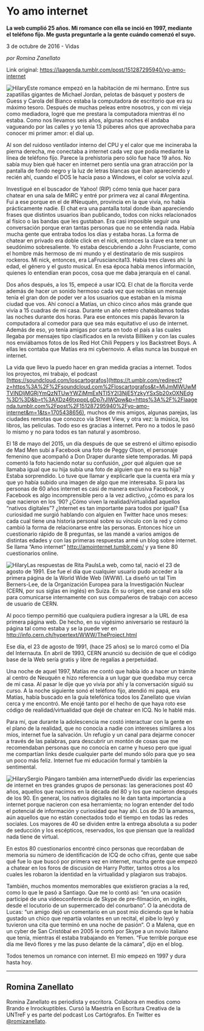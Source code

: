 # Yo amo internet

**La web cumplió 25 años. Mi romance con ella se inció en 1997, mediante el teléfono fijo. Me gusta preguntarle a la gente cuándo comenzó el suyo.**

3 de octubre de 2016 - Vidas

_por Romina Zanellato_

Link original: https://laagenda.tumblr.com/post/151287295940/yo-amo-internet

![Hilary](https://64.media.tumblr.com/f1003bda5fcdafc7a1f326b5eac23932/tumblr_inline_pdo25dkeCx1t6q87u_500.jpg)Este romance empezó en la habitación de mi hermano. Entre sus zapatillas gigantes de Michael Jordan, pelotas de básquet y posters de Guess y Carola del Bianco estaba la computadora de escritorio que era su máximo tesoro. Después de muchas peleas entre nosotros, y con mi vieja como mediadora, logré que me prestara la computadora mientras él no estaba. Como nos llevamos seis años, algunas noches él andaba vagueando por las calles y yo tenía 13 púberes años que aprovechaba para conocer mi primer amor: el dial up.


Al son del ruidoso ventilador interno del CPU y el calor que me incineraba la pierna derecha, me conectaba a internet cada vez que podía mediante la línea de teléfono fijo. Parece la prehistoria pero sólo fue hace 19 años. No sabía muy bien qué hacer en internet pero sentía una gran atracción por la pantalla de fondo negro y la luz de letras blancas que iban apareciendo y recién ahí, cuando el DOS le hacía paso a Windows, el color se volvía azul.


Investigué en el buscador de Yahoo! (RIP) cómo tenía que hacer para chatear en una sala de MiRC y entré por primera vez al canal #Argentina. Fui a ese porque en el de #Neuquén, provincia en la que vivía, no había prácticamente nadie. El chat era una pantalla total donde iban apareciendo frases que distintos usuarios iban publicando, todos con nicks relacionados al físico o las bandas que les gustaban. Era casi imposible seguir una conversación porque eran tantas personas que no se entendía nada. Había mucha gente que entraba todos los días y estaba horas. La forma de chatear en privado era doble click en el nick, entonces la clave era tener un seudónimo sobresaliente. Yo estaba descubriendo a John Frusciante, como el hombre más hermoso de mi mundo y el destinatario de mis suspiros rockeros. Mi nick, entonces, era LaFrusciancita13. Había tres claves ahí: la edad, el género y el gusto musical. En esa época había menos información, quienes lo entendían eran pocos, cosa que me daba jerarquía en el canal.


Dos años después, a los 15, empecé a usar ICQ. El chat de la florcita verde además de hacer un sonido hermoso cada vez que recibías un mensaje tenía el gran don de poder ver a los usuarios que estaban en la misma ciudad que vos. Ahí conocí a Matías, un chico cinco años más grande que vivía a 15 cuadras de mi casa. Durante un año entero chateábamos todas las noches durante dos horas. Para ese entonces mis papás llevaron la computadora al comedor para que sea más equitativo el uso de internet. Además de eso, yo tenía amigas por carta en todo el país a las cuales llegaba por mensajes tipo clasificados en la revista Billiken y con las cuales nos enviábamos fotos de los Red Hot Chili Peppers y los Backstreet Boys. A ellas les contaba que Matías era mi cybernovio. A ellas nunca las busqué en internet.


La vida que llevo la puedo hacer en gran medida gracias a internet. Todos los proyectos, mi trabajo, el podcast [https://soundcloud.com/loscartografos](https://t.umblr.com/redirect?z=https%3A%2F%2Fsoundcloud.com%2Floscartografos&t=MjJmMWUwMTVlNDljMGRjYmQzNTUwYWZiMmExNTI5Y2I3NjE5YzkyYSxSb20xOXNEdg%3D%3D&b=t%3AXDz46txpppLgDp7rJlWQpw&p=https%3A%2F%2Flaagenda.tumblr.com%2Fpost%2F151287295940%2Fyo-amo-internet&m=1&ts=1705438656), muchos de mis amigos, algunas parejas, las ciudades remotas que conozco vía Street View, y otra vez: la música, los libros, las películas. Todo eso es gracias a internet. Pero no a todos le pasó lo mismo y no para todos es tan natural y asombroso.

El 18 de mayo del 2015, un día después de que se estrenó el último episodio de Mad Men subí a Facebook una foto de Peggy Olson, el personaje femenino que acompañó a Don Draper durante siete temporadas. Mi papá comentó la foto haciendo notar su confusión, ¿por qué alguien que se llamaba igual que su hija subía una foto de alguien que no era su hija? Estaba sorprendido. Lo tuve que llamar y explicarle que la cuenta era mía y que yo había subido una imagen de algo que me interesaba. Si para las personas de 60 años internet es casi de manera exclusiva Facebook, y Facebook es algo incomprensible pero a la vez adictivo, ¿cómo es para los que nacieron en los ’90? ¿Cómo viven la realidad/virtualidad aquellos “nativos digitales”? ¿Internet es tan importante para todos por igual? Esa curiosidad me surgió hablando con alguien en Twitter hace unos meses: cada cual tiene una historia personal sobre su vínculo con la red y cómo cambió la forma de relacionarse entre las personas. Entonces hice un cuestionario rápido de 8 preguntas, se las mandé a varios amigos de distintas edades y con las primeras respuestas armé un blog sobre internet. Se llama “Amo internet” <http://amointernet.tumblr.com/> y ya tiene 80 cuestionarios online.


![Hilary](https://64.media.tumblr.com/f1003bda5fcdafc7a1f326b5eac23932/tumblr_inline_pdo25dkeCx1t6q87u_500.jpg)Las respuestas de Rita PaulsLa web, como tal, nació el 23 de agosto de 1991. Ese fue el día que cualquier usuario pudo acceder a la primera página de la World Wide Web (WWW). La diseñó un tal Tim Berners-Lee, de la Organización Europea para la Investigación Nuclear (CERN, por sus siglas en inglés) en Suiza. En su origen, ese canal era sólo para comunicarse internamente con sus compañeros de trabajo con acceso de usuario de CERN. 


Al poco tiempo permitió que cualquiera pudiera ingresar a la URL de esa primera página web. De hecho, en su vigésimo aniversario se restauró la página tal como estaba y se la puede ver en <http://info.cern.ch/hypertext/WWW/TheProject.html>

Ese día, el 23 de agosto de 1991, (hace 25 años) se lo marcó como el Día del Internauta. En abril de 1993, CERN anunció su decisión de que el código base de la Web sería gratis y libre de regalías a perpetuidad.


Una noche de aquel 1997, Matías me contó que había ido a hacer un trámite al centro de Neuquén e hizo referencia a un lugar que quedaba muy cerca de mi casa. Al pasar le dije que yo vivía por ahí y la conversación siguió su curso. A la noche siguiente sonó el teléfono fijo, atendió mi papá, era Matías, había buscado en la guía telefónica todos los Zanellato que vivían cerca y me encontró. Me enojé tanto por el hecho de que haya roto ese código de realidad/virtualidad que dejé de chatear en ICQ. No le hablé más.


Para mí, que durante la adolescencia me costó interactuar con la gente en el plano de la realidad, que no conocía a nadie con intereses similares a los míos, internet fue la salvación. Un refugio y un canal para dejarme conocer a través de las palabras, para descubrir un montón de cosas que me recomendaban personas que no conocía en carne y hueso pero que igual me compartían links desde cualquier parte del mundo sólo para que yo sea un poco más feliz. Internet fue mi educación formal y también la sentimental.


![Hilary](https://64.media.tumblr.com/6cbda9a49063b71b09cd4ecd5ebf7934/tumblr_inline_pdo25eSfJV1t6q87u_500.png)Sergio Pángaro también ama internetPuedo dividir las experiencias de internet en tres grandes grupos de personas: las generaciones post 40 años, aquellos que nacimos en la década del 80 y los que nacieron después de los 90. En general, los nativos digitales no le dan tanta importancia a internet porque nacieron con esa herramienta; no logran entender del todo el potencial de información y curiosidad que hay ahí. Los de 30 la amamos, aún aquellos que no están conectados todo el tiempo en todas las redes sociales. Los mayores de 40 se dividen entre la entrega absoluta a su poder de seducción y los escépticos, reservados, los que piensan que la realidad nada tiene de virtual.


En estos 80 cuestionarios encontré cinco personas que recordaban de memoria su número de identificación de ICQ de ocho cifras, gente que sabe qué fue lo que buscó por primera vez en internet, mucha gente que empezó a chatear en los foros de discusión de Harry Potter, tantos otros a los cuales les robaron la identidad en la virtualidad y plagiaron sus trabajos. 


También, muchos momentos memorables que existieron gracias a la red, como lo que le pasó a Santiago. Que me lo contó así: “en una ocasión participé de una videoconferencia de Skype de pre-filmación, en inglés, desde el locutorio de un supermercado del conurbano”. O la anécdota de Lucas: “un amigo dejó un comentario en un post mío diciendo que le había gustado un chico que repartía volantes en un recital, el pibe lo leyó y tuvieron una cita que terminó en una noche de pasión“. O a Malena, que en un cyber de San Cristóbal en 2005 le cortó por Skype a un novio italiano que tenía, mientras él estaba trabajando en Yemen. “Fue terrible porque ese día me llevó flores y me las puso delante de la cámara”, dijo en el blog.


Todos tenemos un romance con internet. El mío empezó en 1997 y dura hasta hoy.


  


---

 Romina Zanellato
-----------------

 Romina Zanellato es periodista y escritora. Colabora en medios como Brando e Inrockuptibles. Cursó la Maestría en Escritura Creativa de la UNTreF y es parte del podcast Los Cartógrafos. En Twitter es [@romizanellato](https://twitter.com/romizanellato). 

